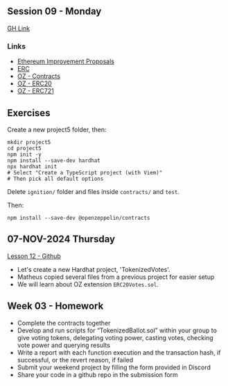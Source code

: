 ## Session 09 - Monday

[GH Link](https://github.com/Encode-Club-Solidity-Bootcamp/Lesson-09)

### Links

- [Ethereum Improvement Proposals](https://eips.ethereum.org/)
- [ERC](https://eips.ethereum.org/erc)
- [OZ - Contracts](https://docs.openzeppelin.com/contracts/5.x/)
- [OZ - ERC20](https://docs.openzeppelin.com/contracts/5.x/erc20)
- [OZ - ERC721](https://docs.openzeppelin.com/contracts/5.x/erc721)

## Exercises

Create a new project5 folder, then:

```shell
mkdir project5
cd project5
npm init -y
npm install --save-dev hardhat
npx hardhat init
# Select "Create a TypeScript project (with Viem)"
# Then pick all default options
```

Delete `ignition/` folder and files inside `contracts/` and `test`.

Then:

```shell
npm install --save-dev @openzeppelin/contracts
```

## 07-NOV-2024 Thursday

[Lesson 12 - Github](https://github.com/Encode-Club-Solidity-Bootcamp/Lesson-12)

- Let's create a new Hardhat project, 'TokenizedVotes'.
- Matheus copied several files from a previous project for easier setup
- We will learn about OZ extension `ERC20Votes.sol`.

## Week 03 - Homework

- Complete the contracts together
- Develop and run scripts for “TokenizedBallot.sol” within your group to give voting tokens, delegating voting power, casting votes, checking vote power and querying results
- Write a report with each function execution and the transaction hash, if successful, or the revert reason, if failed
- Submit your weekend project by filling the form provided in Discord
- Share your code in a github repo in the submission form
